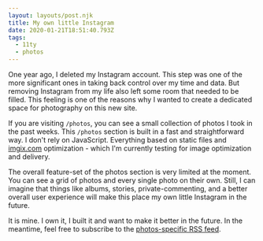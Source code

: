 ```yaml
---
layout: layouts/post.njk
title: My own little Instagram
date: 2020-01-21T18:51:40.793Z
tags:
  - 11ty
  - photos
---
```

One year ago, I deleted my Instagram account. This step was one of the more significant ones in taking back control over my time and data. But removing Instagram from my life also left some room that needed to be filled. This feeling is one of the reasons why I wanted to create a dedicated space for photography on this new site.

If you are visiting `/photos`, you can see a small collection of photos I took in the past weeks. This `/photos` section is built in a fast and straightforward way. I don't rely on JavaScript. Everything based on static files and [imgix.com](https://www.imgix.com) optimization - which I'm currently testing for image optimization and delivery.

The overall feature-set of the photos section is very limited at the moment. You can see a grid of photos and every single photo on their own. Still, I can imagine that things like albums, stories, private-commenting, and a better overall user experience will make this place my own little Instagram in the future.

It is mine. I own it, I built it and want to make it better in the future. In the meantime, feel free to subscribe to the [photos-specific RSS feed](http://fruechtl.me/photos/feed.xml).
